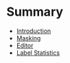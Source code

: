 # Summary

* [Introduction](README.md)
* [Masking](chapter1.md)
* [Editor](modules/editor.md)
* [Label Statistics](/modules/label_statistics.md)

